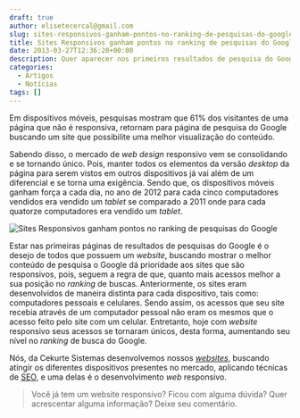 ```yaml
---
draft: true
author: elisetecercal@gmail.com
slug: sites-responsivos-ganham-pontos-no-ranking-de-pesquisas-do-google
title: Sites Responsivos ganham pontos no ranking de pesquisas do Google
date: 2013-03-27T12:36:20+00:00
description: Quer aparecer nos primeiros resultados de pesquisa do Google? Sabia que se o seu site for responsivo, ele ganhará pontos com os buscadores.
categories:
  - Artigos
  - Notícias
tags: []
---
```


Em dispositivos móveis, pesquisas mostram que 61% dos visitantes de uma página que não é responsiva, retornam para página de pesquisa do Google buscando um site que possibilite uma melhor visualização do conteúdo.

Sabendo disso, o mercado de _web design_ responsivo vem se consolidando e se tornando único. Pois, manter todos os elementos da versão _desktop_ da página para serem vistos em outros dispositivos já vai além de um diferencial e se torna uma exigência. Sendo que, os dispositivos móveis ganham força a cada dia, no ano de 2012 para cada cinco computadores vendidos era vendido um _tablet_ se comparado a 2011 onde para cada quatorze computadores era vendido um _tablet_.

![Sites Responsivos ganham pontos no ranking de pesquisas do Google](http://sistemas.cekurte.com/wp-content/uploads/2013/03/design_responsivo-300x194.jpg "Sites Responsivos ganham pontos no ranking de pesquisas do Google")

Estar nas primeiras páginas de resultados de pesquisas do Google é o desejo de todos que possuem um _website_, buscando mostrar o melhor conteúdo de pesquisa o Google dá prioridade aos sites que são responsivos, pois, seguem a regra de que, quanto mais acessos melhor a sua posição no _ranking_ de buscas. Anteriormente, os sites eram desenvolvidos de maneira distinta para cada dispositivo, tais como: computadores pessoais e celulares. Sendo assim, os acessos que seu site recebia através de um computador pessoal não eram os mesmos que o acesso feito pelo site com um celular. Entretanto, hoje com _website_ responsivo seus acessos se tornaram únicos, desta forma, aumentando seu nível no _ranking_ de busca do Google.

Nós, da Cekurte Sistemas desenvolvemos nossos [_websites_](http://sistemas.cekurte.com/servicos/websites/ "Websites"), buscando atingir os diferentes dispositivos presentes no mercado, aplicando técnicas de [SEO](http://sistemas.cekurte.com/blog/otimizacao-dos-mecanismos-de-busca-seo/ "Otimização dos Mecanismos de Busca - SEO"), e uma delas é o desenvolvimento _web_ responsivo.

> Você já tem um website responsivo? Ficou com alguma dúvida? Quer acrescentar alguma informação? Deixe seu comentário.
